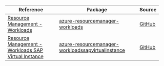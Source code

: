| Reference | Package | Source |
|---|---|---|
|[Resource Management - Workloads](resourcemanager-workloads-readme.md)|[azure-resourcemanager-workloads](https://repo1.maven.org/maven2/com/azure/resourcemanager/azure-resourcemanager-workloads)|[GitHub](https://github.com/Azure/azure-sdk-for-java/blob/main/sdk/workloads/azure-resourcemanager-workloads)|
|[Resource Management - Workloads SAP Virtual Instance](resourcemanager-workloadssapvirtualinstance-readme.md)|[azure-resourcemanager-workloadssapvirtualinstance](https://repo1.maven.org/maven2/com/azure/resourcemanager/azure-resourcemanager-workloadssapvirtualinstance)|[GitHub](https://github.com/Azure/azure-sdk-for-java/blob/main/sdk/workloadssapvirtualinstance/azure-resourcemanager-workloadssapvirtualinstance)|
